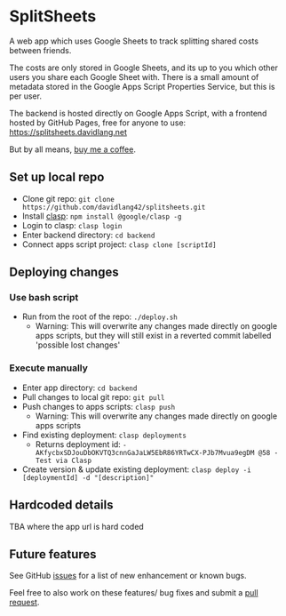 # SplitSheets
A web app which uses Google Sheets to track splitting shared costs between friends.

The costs are only stored in Google Sheets, and its up to you which other users you share each Google Sheet with.
There is a small amount of metadata stored in the Google Apps Script Properties Service, but this is per user.

The backend is hosted directly on Google Apps Script, with a frontend hosted by GitHub Pages, free for anyone to use: https://splitsheets.davidlang.net

But by all means, [buy me a coffee](https://ko-fi.com/davidlang42).

## Set up local repo
* Clone git repo: `git clone https://github.com/davidlang42/splitsheets.git`
* Install [clasp](https://developers.google.com/apps-script/guides/clasp): `npm install @google/clasp -g`
* Login to clasp: `clasp login`
* Enter backend directory: `cd backend`
* Connect apps script project: `clasp clone [scriptId]`

## Deploying changes
### Use bash script
* Run from the root of the repo: `./deploy.sh`
  * Warning: This will overwrite any changes made directly on google apps scripts, but they will still exist in a reverted commit labelled 'possible lost changes'
### Execute manually
* Enter app directory: `cd backend`
* Pull changes to local git repo: `git pull`
* Push changes to apps scripts: `clasp push`
  * Warning: This will overwrite any changes made directly on google apps scripts
* Find existing deployment: `clasp deployments`
  * Returns deployment id: `- AKfycbxSDJouDbOKVTQ3cnnGaJaLW5EbR86YRTwCX-PJb7Mvua9egDM @58 - Test via Clasp`
* Create version & update existing deployment: `clasp deploy -i [deploymentId] -d "[description]"`

## Hardcoded details
TBA where the app url is hard coded

## Future features
See GitHub [issues](https://github.com/davidlang42/splitsheets/issues) for a list of new enhancement or known bugs.

Feel free to also work on these features/ bug fixes and submit a [pull request](https://github.com/davidlang42/splitsheets/pulls).
